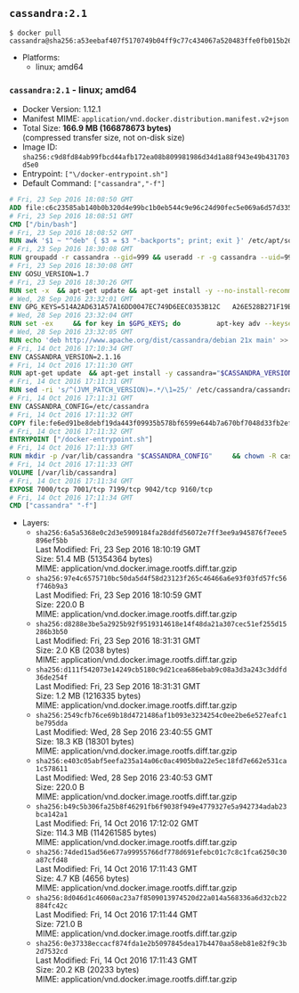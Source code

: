 ## `cassandra:2.1`

```console
$ docker pull cassandra@sha256:a53eebaf407f5170749b04ff9c77c434067a520483ffe0fb015b2644a075fdcb
```

-	Platforms:
	-	linux; amd64

### `cassandra:2.1` - linux; amd64

-	Docker Version: 1.12.1
-	Manifest MIME: `application/vnd.docker.distribution.manifest.v2+json`
-	Total Size: **166.9 MB (166878673 bytes)**  
	(compressed transfer size, not on-disk size)
-	Image ID: `sha256:c9d8fd84ab99fbcd44afb172ea08b809981986d34d1a88f943e49b431703d5e0`
-	Entrypoint: `["\/docker-entrypoint.sh"]`
-	Default Command: `["cassandra","-f"]`

```dockerfile
# Fri, 23 Sep 2016 18:08:50 GMT
ADD file:c6c23585ab140b0b320d4e99bc1b0eb544c9e96c24d90fec5e069a6d57d335ca in / 
# Fri, 23 Sep 2016 18:08:51 GMT
CMD ["/bin/bash"]
# Fri, 23 Sep 2016 18:08:52 GMT
RUN awk '$1 ~ "^deb" { $3 = $3 "-backports"; print; exit }' /etc/apt/sources.list > /etc/apt/sources.list.d/backports.list
# Fri, 23 Sep 2016 18:30:08 GMT
RUN groupadd -r cassandra --gid=999 && useradd -r -g cassandra --uid=999 cassandra
# Fri, 23 Sep 2016 18:30:08 GMT
ENV GOSU_VERSION=1.7
# Fri, 23 Sep 2016 18:30:26 GMT
RUN set -x 	&& apt-get update && apt-get install -y --no-install-recommends ca-certificates wget && rm -rf /var/lib/apt/lists/* 	&& wget -O /usr/local/bin/gosu "https://github.com/tianon/gosu/releases/download/$GOSU_VERSION/gosu-$(dpkg --print-architecture)" 	&& wget -O /usr/local/bin/gosu.asc "https://github.com/tianon/gosu/releases/download/$GOSU_VERSION/gosu-$(dpkg --print-architecture).asc" 	&& export GNUPGHOME="$(mktemp -d)" 	&& gpg --keyserver ha.pool.sks-keyservers.net --recv-keys B42F6819007F00F88E364FD4036A9C25BF357DD4 	&& gpg --batch --verify /usr/local/bin/gosu.asc /usr/local/bin/gosu 	&& rm -r "$GNUPGHOME" /usr/local/bin/gosu.asc 	&& chmod +x /usr/local/bin/gosu 	&& gosu nobody true 	&& apt-get purge -y --auto-remove ca-certificates wget
# Wed, 28 Sep 2016 23:32:01 GMT
ENV GPG_KEYS=514A2AD631A57A16DD0047EC749D6EEC0353B12C 	A26E528B271F19B9E5D8E19EA278B781FE4B2BDA
# Wed, 28 Sep 2016 23:32:04 GMT
RUN set -ex 	&& for key in $GPG_KEYS; do 		apt-key adv --keyserver ha.pool.sks-keyservers.net --recv-keys "$key"; 	done
# Wed, 28 Sep 2016 23:32:05 GMT
RUN echo 'deb http://www.apache.org/dist/cassandra/debian 21x main' >> /etc/apt/sources.list.d/cassandra.list
# Fri, 14 Oct 2016 17:10:34 GMT
ENV CASSANDRA_VERSION=2.1.16
# Fri, 14 Oct 2016 17:11:30 GMT
RUN apt-get update 	&& apt-get install -y cassandra="$CASSANDRA_VERSION" 	&& rm -rf /var/lib/apt/lists/*
# Fri, 14 Oct 2016 17:11:31 GMT
RUN sed -ri 's/^(JVM_PATCH_VERSION)=.*/\1=25/' /etc/cassandra/cassandra-env.sh
# Fri, 14 Oct 2016 17:11:31 GMT
ENV CASSANDRA_CONFIG=/etc/cassandra
# Fri, 14 Oct 2016 17:11:32 GMT
COPY file:fe6ed91be8debf19da443f09935b578bf6599e644b7a670bf7048d33fb2efa9e in /docker-entrypoint.sh 
# Fri, 14 Oct 2016 17:11:32 GMT
ENTRYPOINT ["/docker-entrypoint.sh"]
# Fri, 14 Oct 2016 17:11:33 GMT
RUN mkdir -p /var/lib/cassandra "$CASSANDRA_CONFIG" 	&& chown -R cassandra:cassandra /var/lib/cassandra "$CASSANDRA_CONFIG" 	&& chmod 777 /var/lib/cassandra "$CASSANDRA_CONFIG"
# Fri, 14 Oct 2016 17:11:33 GMT
VOLUME [/var/lib/cassandra]
# Fri, 14 Oct 2016 17:11:34 GMT
EXPOSE 7000/tcp 7001/tcp 7199/tcp 9042/tcp 9160/tcp
# Fri, 14 Oct 2016 17:11:34 GMT
CMD ["cassandra" "-f"]
```

-	Layers:
	-	`sha256:6a5a5368e0c2d3e5909184fa28ddfd56072e7ff3ee9a945876f7eee5896ef5bb`  
		Last Modified: Fri, 23 Sep 2016 18:10:19 GMT  
		Size: 51.4 MB (51354364 bytes)  
		MIME: application/vnd.docker.image.rootfs.diff.tar.gzip
	-	`sha256:97e4c6575710bc50da5d4f58d23123f265c46466a6e93f03fd57fc56f746b9a3`  
		Last Modified: Fri, 23 Sep 2016 18:10:59 GMT  
		Size: 220.0 B  
		MIME: application/vnd.docker.image.rootfs.diff.tar.gzip
	-	`sha256:d8288e3be5a2925b92f9519314618e14f48da21a307cec51ef255d15286b3b50`  
		Last Modified: Fri, 23 Sep 2016 18:31:31 GMT  
		Size: 2.0 KB (2038 bytes)  
		MIME: application/vnd.docker.image.rootfs.diff.tar.gzip
	-	`sha256:d111f542073e14249cb5180c9d21cea686ebab9c08a3d3a243c3ddfd36de254f`  
		Last Modified: Fri, 23 Sep 2016 18:31:31 GMT  
		Size: 1.2 MB (1216335 bytes)  
		MIME: application/vnd.docker.image.rootfs.diff.tar.gzip
	-	`sha256:2549cfb76ce69b18d4721486af1b093e3234254c0ee2be6e527eafc1be795dda`  
		Last Modified: Wed, 28 Sep 2016 23:40:55 GMT  
		Size: 18.3 KB (18301 bytes)  
		MIME: application/vnd.docker.image.rootfs.diff.tar.gzip
	-	`sha256:e403c05abf5eefa235a14a06c0ac4905b0a22e5ec18fd7e662e531ca1c578611`  
		Last Modified: Wed, 28 Sep 2016 23:40:53 GMT  
		Size: 220.0 B  
		MIME: application/vnd.docker.image.rootfs.diff.tar.gzip
	-	`sha256:b49c5b306fa25b8f46291fb6f9038f949e4779327e5a942734adab23bca142a1`  
		Last Modified: Fri, 14 Oct 2016 17:12:02 GMT  
		Size: 114.3 MB (114261585 bytes)  
		MIME: application/vnd.docker.image.rootfs.diff.tar.gzip
	-	`sha256:74ded15ad56e677a99955766df778d691efebc01c7c8c1fca6250c30a87cfd48`  
		Last Modified: Fri, 14 Oct 2016 17:11:43 GMT  
		Size: 4.7 KB (4656 bytes)  
		MIME: application/vnd.docker.image.rootfs.diff.tar.gzip
	-	`sha256:8d046d1c46060ac23a7f8509013974520d22a014a568336a6d32cb22884fc42c`  
		Last Modified: Fri, 14 Oct 2016 17:11:44 GMT  
		Size: 721.0 B  
		MIME: application/vnd.docker.image.rootfs.diff.tar.gzip
	-	`sha256:0e37338eccacf874fda1e2b5097845dea17b4470aa58eb81e82f9c3b2d7532cd`  
		Last Modified: Fri, 14 Oct 2016 17:11:43 GMT  
		Size: 20.2 KB (20233 bytes)  
		MIME: application/vnd.docker.image.rootfs.diff.tar.gzip
